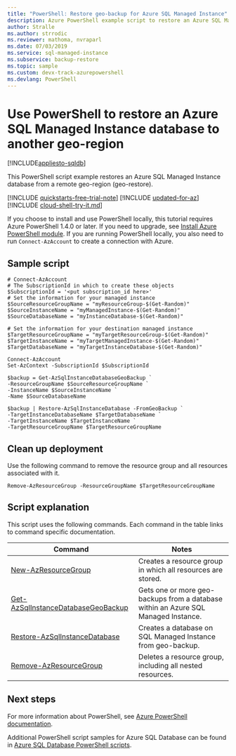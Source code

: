 ```yaml
---
title: "PowerShell: Restore geo-backup for Azure SQL Managed Instance"
description: Azure PowerShell example script to restore an Azure SQL Managed Instance database from a geo-redundant backup.
author: Stralle
ms.author: strrodic
ms.reviewer: mathoma, nvraparl
ms.date: 07/03/2019
ms.service: sql-managed-instance
ms.subservice: backup-restore
ms.topic: sample
ms.custom: devx-track-azurepowershell
ms.devlang: PowerShell
---
```

# Use PowerShell to restore an Azure SQL Managed Instance database to another geo-region

[!INCLUDE[appliesto-sqldb](../../includes/appliesto-sqlmi.md)]

This PowerShell script example restores an Azure SQL Managed Instance database from a remote geo-region (geo-restore).  

[!INCLUDE [quickstarts-free-trial-note](../../includes/quickstarts-free-trial-note.md)]
[!INCLUDE [updated-for-az](../../includes/updated-for-az.md)]
[!INCLUDE [cloud-shell-try-it.md](../../includes/cloud-shell-try-it.md)]

If you choose to install and use PowerShell locally, this tutorial requires Azure PowerShell 1.4.0 or later. If you need to upgrade, see [Install Azure PowerShell module](/powershell/azure/install-az-ps). If you are running PowerShell locally, you also need to run `Connect-AzAccount` to create a connection with Azure.

## Sample script

```azurepowershell-interactive
# Connect-AzAccount
# The SubscriptionId in which to create these objects
$SubscriptionId = '<put subscription_id here>'
# Set the information for your managed instance
$SourceResourceGroupName = "myResourceGroup-$(Get-Random)"
$SourceInstanceName = "myManagedInstance-$(Get-Random)"
$SourceDatabaseName = "myInstanceDatabase-$(Get-Random)"

# Set the information for your destination managed instance
$TargetResourceGroupName = "myTargetResourceGroup-$(Get-Random)"
$TargetInstanceName = "myTargetManagedInstance-$(Get-Random)"
$TargetDatabaseName = "myTargetInstanceDatabase-$(Get-Random)"

Connect-AzAccount
Set-AzContext -SubscriptionId $SubscriptionId

$backup = Get-AzSqlInstanceDatabaseGeoBackup `
-ResourceGroupName $SourceResourceGroupName `
-InstanceName $SourceInstanceName `
-Name $SourceDatabaseName

$backup | Restore-AzSqlInstanceDatabase -FromGeoBackup `
-TargetInstanceDatabaseName $TargetDatabaseName `
-TargetInstanceName $TargetInstanceName `
-TargetResourceGroupName $TargetResourceGroupName

```

## Clean up deployment

Use the following command to remove  the resource group and all resources associated with it.

```azurepowershell-interactive
Remove-AzResourceGroup -ResourceGroupName $TargetResourceGroupName
```

## Script explanation

This script uses the following commands. Each command in the table links to command specific documentation.

| Command | Notes |
|---|---|
| [New-AzResourceGroup](/powershell/module/az.resources/New-AzResourceGroup) | Creates a resource group in which all resources are stored. |
| [Get-AzSqlInstanceDatabaseGeoBackup](/powershell/module/az.sql/Get-AzSqlInstanceDatabaseGeoBackup) | Gets one or more geo-backups from a database within an Azure SQL Managed Instance. |
| [Restore-AzSqlInstanceDatabase](/powershell/module/az.sql/Restore-AzSqlInstanceDatabase) | Creates a database on SQL Managed Instance from geo-backup. |
| [Remove-AzResourceGroup](/powershell/module/az.resources/remove-azresourcegroup) | Deletes a resource group, including all nested resources. |

## Next steps

For more information about PowerShell, see [Azure PowerShell documentation](/powershell/azure/).

Additional PowerShell script samples for Azure SQL Database can be found in [Azure SQL Database PowerShell scripts](../../database/powershell-script-content-guide.md).
